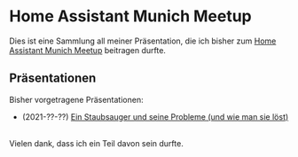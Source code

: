 # Home Assistant Munich Meetup
Dies ist eine Sammlung all meiner Präsentation, die ich bisher zum [Home Assistant Munich Meetup](https://www.meetup.com/de-DE/Home-Assistant-Munich/) beitragen durfte.

## Präsentationen
Bisher vorgetragene Präsentationen:
- (2021-??-??) [Ein Staubsauger und seine Probleme (und wie man sie löst)](https://github.com/Schluggi/MunichMeetup/blob/main/sucker/sucker.md)
<br>
Vielen dank, dass ich ein Teil davon sein durfte.
